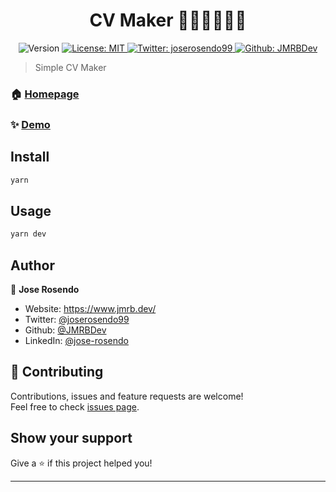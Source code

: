 <h1 align="center">CV Maker 🤵🏻‍♂️🤵🏻‍♀️</h1>
<p align="center">
  <img alt="Version" src="https://img.shields.io/badge/version-0.1.0-blue.svg?cacheSeconds=2592000" />
  <a href="#" target="_blank">
    <img alt="License: MIT" src="https://img.shields.io/badge/License-MIT-yellow.svg" />
  </a>
  <a href="https://twitter.com/joserosendo99" target="_blank">
    <img alt="Twitter: joserosendo99" src="https://img.shields.io/twitter/follow/joserosendo99.svg?style=social" />
  </a>
  <a href="https://github.com/JMRBDev" target="_blank">
    <img alt="Github: JMRBDev" src="https://img.shields.io/github/followers/JMRBDev?style=social" />
  </a>
</p>

> Simple CV Maker

### 🏠 [Homepage](https://github.com/JMRBDev/cv-maker)

### ✨ [Demo](https://cvmaker.jmrb.dev/)

## Install

```sh
yarn
```

## Usage

```sh
yarn dev
```

## Author

👤 **Jose Rosendo**

* Website: https://www.jmrb.dev/
* Twitter: [@joserosendo99](https://twitter.com/joserosendo99)
* Github: [@JMRBDev](https://github.com/JMRBDev)
* LinkedIn: [@jose-rosendo](https://linkedin.com/in/jose-rosendo)

## 🤝 Contributing

Contributions, issues and feature requests are welcome!<br />Feel free to check [issues page](https://github.com/JMRBDev/cv-maker/issues). 

## Show your support

Give a ⭐️ if this project helped you!

***
